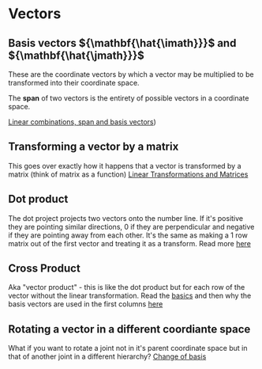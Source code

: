 # Vectors

## Basis vectors ${\mathbf{\hat{\imath}}}$ and ${\mathbf{\hat{\jmath}}}$ 
These are the coordinate vectors by which a vector may be multiplied to be transformed into their coordinate space. 

The **span** of two vectors is the entirety of possible vectors in a coordinate space. 

[Linear combinations, span and basis vectors](../Essence_of_linear_algebra/002_Linear_combinations_span_and_basis_vectors))

## Transforming a vector by a matrix
This goes over exactly how it happens that a vector is transformed by a matrix (think of matrix as a function) [Linear Transformations and Matrices](../Essence_of_linear_algebra/003_Linear_transformations_and_matrices)

## Dot product
The dot project projects two vectors onto the number line. If it's positive they are pointing similar directions, 0 if they are perpendicular and negative if they are pointing away from each other. It's the same as making a 1 row matrix out of the first vector and treating it as a transform. Read more [here](../Essence_of_linear_algebra/009_Dot_products_and_duality)

## Cross Product 
Aka "vector product" - this is like the dot product but for each row of the vector without the linear transformation. Read the [basics](../Essence_of_linear_algebra/010_Cross_Products) and then why the basis vectors are used in the first columns [here](../Essence_of_linear_algebra/011_Cross_Products_in_the_light_of_linear_transformations)

## Rotating a vector in a different coordiante space
What if you want to rotate a joint not in it's parent coordinate space but in that of another joint in a different hierarchy? [Change of basis](../Essence_of_linear_algebra/013_Change_of_basis)
